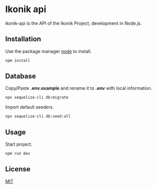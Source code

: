 # Ikonik api

ikonik-api is the API of the Ikonik Project, development in Node.js.

## Installation

Use the package manager [node](https://nodejs.org/en/download/) to install.

```bash
npm install
```

## Database

Copy/Paste **.env.example** and rename it to **.env** with local information.

```bash
npx sequelize-cli db:migrate
```

Import default seeders.

```bash
npx sequelize-cli db:seed:all
```
## Usage

Start project.

```bash
npm run dev
```

## License
[MIT](https://choosealicense.com/licenses/mit/)
